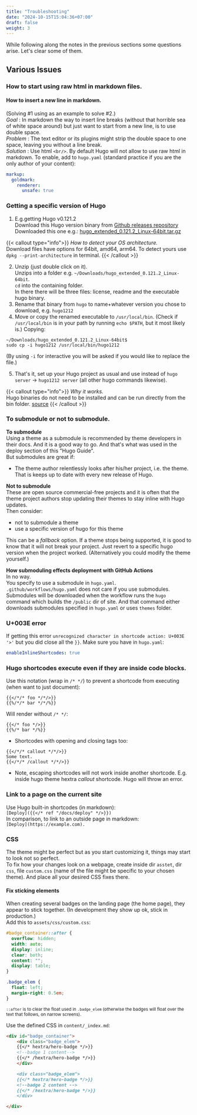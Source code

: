 ```yaml
---
title: "Troubleshooting"
date: "2024-10-15T15:04:36+07:00"
draft: false
weight: 3
---
```


While following along the notes in the previous sections some questions arise. Let's clear some of them.

## Various Issues

### How to start using raw html in markdown files.

#### How to insert a new line in markdown.

(Solving #1 using as an example to solve #2.) </br>
_Goal_ : In markdown the way to insert line breaks (without that horrible sea of white space around) but just want to start from a new line, is to use double space.
<br/>
_Problem_ : The text editor or its plugins might strip the double space to one space, leaving you without a line break.
<br/>
_Solution_ : Use html `<br/>`.
By default Hugo will not allow to use raw html in markdown. To enable, add to `hugo.yaml` (standard practice if you are the only author of your content):

```yaml {filename="hugo.yaml"}
markup:
  goldmark:
    renderer:
      unsafe: true
```

### Getting a specific version of Hugo

1. E.g.getting Hugo v0.121.2 <br/>
   Download this Hugo version binary from [Github releases repository](https://github.com/gohugoio/hugo/releases)
   Downloaded this one e.g.:
   [hugo_extended_0.121.2_Linux-64bit.tar.gz](https://github.com/gohugoio/hugo/releases/download/v0.121.2/hugo_extended_0.121.2_Linux-64bit.tar.gz)

{{< callout type="info">}}
_How to detect your OS architecture._ <br/>
Download files have options for 64bit, amd64, arm64.
To detect yours use `dpkg --print-architecture` in terminal.
{{< /callout >}}

2. Unzip (just double click on it). <br/>
   Unzips into a folder e.g. `~/Downloads/hugo_extended_0.121.2_Linux-64bit`. <br/>
   `cd` into the containing folder. <br/>
   In there there will be three files: license, readme and the executable hugo binary.
3. Rename that binary from `hugo` to name+whatever version you chose to download, e.g. `hugo1212`
4. Move or copy the renamed executable to `/usr/local/bin`. (Check if `/usr/local/bin` is in your path by running `echo $PATH`, but it most likely is.)
   Copying:

```shell
~/Downloads/hugo_extended_0.121.2_Linux-64bit$
sudo cp -i hugo1212 /usr/local/bin/hugo1212
```

(By using `-i` for interactive you will be asked if you would like to replace the file.)

5. That's it, set up your Hugo project as usual and use instead of `hugo server` -> `hugo1212 server` (all other hugo commands likewise).

{{< callout type="info">}}
_Why it works._ <br/>
Hugo binaries do not need to be installed and can be run directly from the bin folder. [source](https://stackoverflow.com/questions/59969577/installing-two-different-versions-of-hugo-ubuntu)
{{< /callout >}}

### To submodule or not to submodule.

**To submodule** <br/>
Using a theme as a submodule is recommended by theme developers in their docs. And it is a good way to go. And that's what was used in the deploy section of this "Hugo Guide". <br/>
But submodules are great if:

- The theme author relentlessly looks after his/her project, i.e. the theme. That is keeps up to date with every new release of Hugo.

**Not to submodule** <br/>
These are open source commercial-free projects and it is often that the theme project authors stop updating their themes to stay inline with Hugo updates. <br/>
Then consider:

- not to submodule a theme
- use a specific version of hugo for this theme

This can be a _fallback_ option. If a theme stops being supported, it is good to know that it will not break your project. Just revert to a specific hugo version when the project worked. (Alternatively you could modify the theme yourself.)

**How submoduling effects deployment with GitHub Actions** <br/>
In no way. <br/>
You specify to use a submodule in `hugo.yaml`. <br/>
`.github/workflows/hugo.yaml` does not care if you use submodules. Submodules will be downloaded when the workflow runs the `hugo` command which builds the `/public` dir of site. And that command either downloads submodules specified in `hugo.yaml` or uses `themes` folder.

### U+003E error

If getting this error `unrecognized character in shortcode action: U+003E '>'` but you did close all the `}}`. Make sure you have in `hugo.yaml`:

```yaml
enableInlineShortcodes: true
```

### Hugo shortcodes execute even if they are inside code blocks.

Use this notation (wrap in `/* */`) to prevent a shortcode from executing (when want to just document):

```
{{</*/* foo */*/>}}
{{%/*/* bar */*/%}}
```

Will render without `/* */`:

```
{{</* foo */>}}
{{%/* bar */%}}
```

- Shortcodes with opening and closing tags too:

```
{{</*/* callout */*/>}}
Some text.
{{</*/* /callout */*/>}}
```

- Note, escaping shortcodes will not work inside another shortcode. E.g. inside hugo theme hextra _callout_ shortcode. Hugo will throw an error.

### Link to a page on the current site

Use Hugo built-in shortcodes (in markdown): <br/>
`[Deploy]({{</* ref "/docs/deploy" */>}})` <br/>
In comparison, to link to an outside page in markdown: <br/>
`[Deploy](https://example.com).`

### CSS

The theme might be perfect but as you start customizing it, things may start to look not so perfect.
<br/>
To fix how your changes look on a webpage, create inside dir `asstet`, dir `css`, file `custom.css` (name of the file might be specific to your chosen theme). And place all your desired CSS fixes there.

#### Fix sticking elements

When creating several badges on the landing page (the home page), they appear to stick together. (In development they show up ok, stick in production.)
<br/>
Add this to `assets/css/custom.css`:

```CSS {filename="assets/css/custom.css"}
#badge_container::after {
  overflow: hidden;
  width: auto;
  display: inline;
  clear: both;
  content: "";
  display: table;
}

.badge_elem {
  float: left;
  margin-right: 0.5em;
}
```

<small>`::after` is to clear the float used in `.badge_elem` (otherwise the badges will float over the text that follows, on narrow screens).</small>

Use the defined CSS in `content/_index.md`:

```md
<div id="badge_container">
    <div class="badge_elem">
    {{</* hextra/hero-badge */>}}
    <!--badge 1 content-->
    {{</* /hextra/hero-badge */>}}
    </div>

    <div class="badge_elem">
    {{</* hextra/hero-badge */>}}
    <!--badge 2 content -->
    {{</* /hextra/hero-badge */>}}
    </div>

</div>
```
